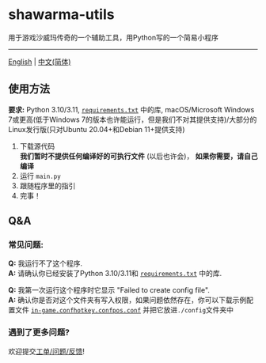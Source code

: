 # shawarma-utils
用于游戏沙威玛传奇的一个辅助工具，用Python写的一个简易小程序

---
[English](https://github.com/XxdMkbMark/shawarma-utils) | [中文(简体)](#)

## 使用方法

**要求:** Python 3.10/3.11, [`requirements.txt`](https://raw.githubusercontent.com/XxdMkbMark/shawarma-utils/main/requirements.txt) 中的库, macOS/Microsoft Windows 7或更高(低于Windows 7的版本也许能运行，但是我们不对其提供支持)/大部分的Linux发行版(只对Ubuntu 20.04+和Debian 11+提供支持)

1. 下载源代码\
   **我们暂时不提供任何编译好的可执行文件** (以后也许会)， **如果你需要，请自己编译**
2. 运行 `main.py`
3. 跟随程序里的指引
4. 完事！

## Q&A

### 常见问题:

**Q:** 我运行不了这个程序.  
**A:** 请确认你已经安装了Python 3.10/3.11和 [`requirements.txt`](https://raw.githubusercontent.com/XxdMkbMark/shawarma-utils/main/requirements.txt) 中的库.

**Q:** 我第一次运行这个程序时它显示 "Failed to create config file".  
**A:** 确认你是否对这个文件夹有写入权限，如果问题依然存在，你可以下载示例配置文件 [`in-game.conf`](https://raw.githubusercontent.com/XxdMkbMark/shawarma-utils/main/config/in-game.conf)[`hotkey.conf`](https://raw.githubusercontent.com/XxdMkbMark/shawarma-utils/main/config/hotkey.conf)[`pos.conf`](https://raw.githubusercontent.com/XxdMkbMark/shawarma-utils/main/config/pos.conf) 并把它放进`./config`文件夹中

### 遇到了更多问题?

欢迎提交[工单/问题/反馈](https://github.com/XxdMkbMark/shawarma-utils/issues)!
